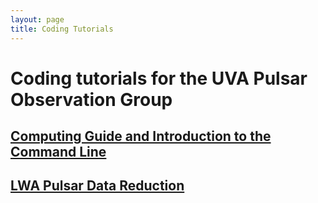 ```yaml
---
layout: page
title: Coding Tutorials
---
```


# Coding tutorials for the UVA Pulsar Observation Group

## [Computing Guide and Introduction to the Command Line](computer.html)

## [LWA Pulsar Data Reduction](LWAPulsarDataReduction.html)
